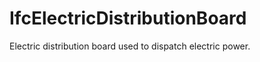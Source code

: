 IfcElectricDistributionBoard
============================
Electric distribution board used to dispatch electric power.


